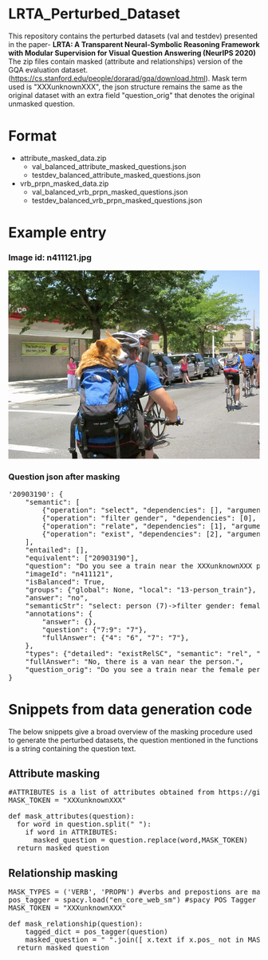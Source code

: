 # LRTA_Perturbed_Dataset
This repository contains the perturbed datasets (val and testdev) presented in the paper- **LRTA: A Transparent Neural-Symbolic Reasoning Framework with Modular Supervision for Visual Question Answering (NeurIPS 2020)**\
The zip files contain masked (attribute and relationships) version of the GQA evaluation dataset. (https://cs.stanford.edu/people/dorarad/gqa/download.html). Mask term used is "XXXunknownXXX", the json structure remains the same as the original dataset with an extra field "question_orig" that denotes the original unmasked question.


# Format
- attribute_masked_data.zip
  - val_balanced_attribute_masked_questions.json
  - testdev_balanced_attribute_masked_questions.json
- vrb_prpn_masked_data.zip
  - val_balanced_vrb_prpn_masked_questions.json
  - testdev_balanced_vrb_prpn_masked_questions.json

# Example entry
### Image id: n411121.jpg
![Alt text](https://github.com/Aishwarya-NR/LRTA_Perturbed_Dataset/blob/main/n411121.jpg?raw=true "Title")

### Question json after masking
<pre>
'20903190': {
    "semantic": [
        {"operation": "select", "dependencies": [], "argument": "person (7)"},
        {"operation": "filter gender", "dependencies": [0], "argument": "female"},
        {"operation": "relate", "dependencies": [1], "argument": "train,near,s (-)"},
        {"operation": "exist", "dependencies": [2], "argument": "?"},
    ],
    "entailed": [],
    "equivalent": ["20903190"],
    "question": "Do you see a train near the XXXunknownXXX person?",
    "imageId": "n411121",
    "isBalanced": True,
    "groups": {"global": None, "local": "13-person_train"},
    "answer": "no",
    "semanticStr": "select: person (7)->filter gender: female [0]->relate: train,near,s (-) [1]->exist: ? [2]",
    "annotations": {
        "answer": {},
        "question": {"7:9": "7"},
        "fullAnswer": {"4": "6", "7": "7"},
    },
    "types": {"detailed": "existRelSC", "semantic": "rel", "structural": "verify"},
    "fullAnswer": "No, there is a van near the person.",
    "question_orig": "Do you see a train near the female person?",
}
</pre>

# Snippets from data generation code
The below snippets give a broad overview of the masking procedure used to generate the perturbed datasets, the question mentioned in the functions is a string containing the question text.
## Attribute masking
<pre>
#ATTRIBUTES is a list of attributes obtained from https://github.com/wenhuchen/Meta-Module-Network/blob/master/Constants.py
MASK_TOKEN = "XXXunknownXXX"

def mask_attributes(question):
  for word in question.split(" "):
    if word in ATTRIBUTES:
      masked_question = question.replace(word,MASK_TOKEN) 
  return masked_question        
</pre>

## Relationship masking
<pre>
MASK_TYPES = ('VERB', 'PROPN') #verbs and prepostions are masked to capture relationships
pos_tagger = spacy.load("en_core_web_sm") #spacy POS Tagger is used
MASK_TOKEN = "XXXunknownXXX"

def mask_relationship(question):
    tagged_dict = pos_tagger(question)
    masked_question = " ".join([ x.text if x.pos_ not in MASK_TYPES else MASK_TOKEN for x in tagged_dict])
  return masked_question        
</pre>

